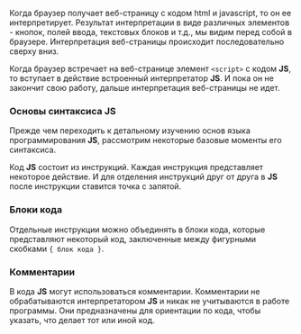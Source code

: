 Когда браузер получает веб-страницу с кодом html и javascript, то он ее интерпретирует. Результат интерпретации в виде различных элементов - кнопок, полей ввода, текстовых блоков и т.д., мы видим перед собой в браузере. Интерпретация веб-страницы происходит последовательно сверху вниз.

Когда браузер встречает на веб-странице элемент ```<script>``` с кодом **JS**, то вступает в действие встроенный интерпретатор **JS**. И пока он не закончит свою работу, дальше интерпретация веб-страницы не идет.
### Основы синтаксиса JS
Прежде чем переходить к детальному изучению основ языка программирования **JS**, рассмотрим некоторые базовые моменты его синтаксиса.

Код **JS** состоит из инструкций. Каждая инструкция представляет некоторое действие. И для отделения инструкций друг от друга в **JS** после инструкции ставится точка с запятой.

### Блоки кода
Отдельные инструкции можно объединять в блоки кода, которые представляют некоторый код, заключенные между фигурными скобками ```{ блок кода }```.

### Комментарии
В кода **JS** могут использоваться комментарии. Комментарии не обрабатываются интерпретатором **JS** и никак не учитываются в работе программы. Они предназначены для ориентации по кода, чтобы указать, что делает тот или иной код.